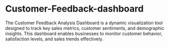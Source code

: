 # Customer-Feedback-dashboard
The Customer Feedback Analysis Dashboard is a dynamic visualization tool designed to track key sales metrics, customer sentiments, and demographic insights. This dashboard enables businesses to monitor customer behavior, satisfaction levels, and sales trends effectively.
